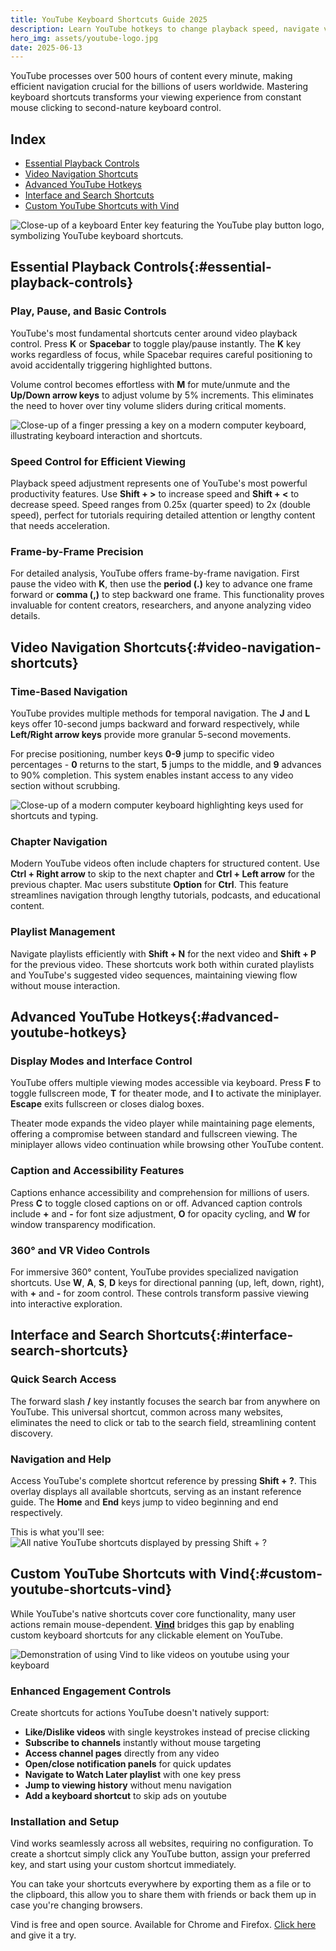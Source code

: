```yaml
---
title: YouTube Keyboard Shortcuts Guide 2025
description: Learn YouTube hotkeys to change playback speed, navigate videos, and boost productivity. Plus discover how to create custom shortcuts with Vind
hero_img: assets/youtube-logo.jpg
date: 2025-06-13
---
```

YouTube processes over 500 hours of content every minute, making efficient navigation crucial for the billions of users worldwide. Mastering keyboard shortcuts transforms your viewing experience from constant mouse clicking to second-nature keyboard control.
## Index
- [Essential Playback Controls](#essential-playback-controls)
- [Video Navigation Shortcuts](#video-navigation-shortcuts)
- [Advanced YouTube Hotkeys](#advanced-youtube-hotkeys)
- [Interface and Search Shortcuts](#interface-search-shortcuts)
- [Custom YouTube Shortcuts with Vind](#custom-youtube-shortcuts-vind)


![Close-up of a keyboard Enter key featuring the YouTube play button logo, symbolizing YouTube keyboard shortcuts.](assets/generated-image.webp)

## Essential Playback Controls{:#essential-playback-controls}

### Play, Pause, and Basic Controls

YouTube's most fundamental shortcuts center around video playback control. Press **K** or **Spacebar** to toggle play/pause instantly. The **K** key works regardless of focus, while Spacebar requires careful positioning to avoid accidentally triggering highlighted buttons.

Volume control becomes effortless with **M** for mute/unmute and the **Up/Down arrow keys** to adjust volume by 5% increments. This eliminates the need to hover over tiny volume sliders during critical moments.

![Close-up of a finger pressing a key on a modern computer keyboard, illustrating keyboard interaction and shortcuts.](assets/finger-keyboard-press.png)

### Speed Control for Efficient Viewing

Playback speed adjustment represents one of YouTube's most powerful productivity features. Use **Shift + >** to increase speed and **Shift + <** to decrease speed. Speed ranges from 0.25x (quarter speed) to 2x (double speed), perfect for tutorials requiring detailed attention or lengthy content that needs acceleration.

### Frame-by-Frame Precision

For detailed analysis, YouTube offers frame-by-frame navigation. First pause the video with **K**, then use the **period (.)** key to advance one frame forward or **comma (,)** to step backward one frame. This functionality proves invaluable for content creators, researchers, and anyone analyzing video details.

## Video Navigation Shortcuts{:#video-navigation-shortcuts}

### Time-Based Navigation

YouTube provides multiple methods for temporal navigation. The **J** and **L** keys offer 10-second jumps backward and forward respectively, while **Left/Right arrow keys** provide more granular 5-second movements.

For precise positioning, number keys **0-9** jump to specific video percentages - **0** returns to the start, **5** jumps to the middle, and **9** advances to 90% completion. This system enables instant access to any video section without scrubbing.

![Close-up of a modern computer keyboard highlighting keys used for shortcuts and typing.](assets/keyboard-close-up.png)

### Chapter Navigation

Modern YouTube videos often include chapters for structured content. Use **Ctrl + Right arrow** to skip to the next chapter and **Ctrl + Left arrow** for the previous chapter. Mac users substitute **Option** for **Ctrl**. This feature streamlines navigation through lengthy tutorials, podcasts, and educational content.

### Playlist Management

Navigate playlists efficiently with **Shift + N** for the next video and **Shift + P** for the previous video. These shortcuts work both within curated playlists and YouTube's suggested video sequences, maintaining viewing flow without mouse interaction.

## Advanced YouTube Hotkeys{:#advanced-youtube-hotkeys}

### Display Modes and Interface Control

YouTube offers multiple viewing modes accessible via keyboard. Press **F** to toggle fullscreen mode, **T** for theater mode, and **I** to activate the miniplayer. **Escape** exits fullscreen or closes dialog boxes.

Theater mode expands the video player while maintaining page elements, offering a compromise between standard and fullscreen viewing. The miniplayer allows video continuation while browsing other YouTube content.

### Caption and Accessibility Features

Captions enhance accessibility and comprehension for millions of users. Press **C** to toggle closed captions on or off. Advanced caption controls include **+** and **-** for font size adjustment, **O** for opacity cycling, and **W** for window transparency modification.

### 360° and VR Video Controls

For immersive 360° content, YouTube provides specialized navigation shortcuts. Use **W**, **A**, **S**, **D** keys for directional panning (up, left, down, right), with **+** and **-** for zoom control. These controls transform passive viewing into interactive exploration.

## Interface and Search Shortcuts{:#interface-search-shortcuts}

### Quick Search Access

The forward slash **/** key instantly focuses the search bar from anywhere on YouTube. This universal shortcut, common across many websites, eliminates the need to click or tab to the search field, streamlining content discovery.

### Navigation and Help

Access YouTube's complete shortcut reference by pressing **Shift + ?**. This overlay displays all available shortcuts, serving as an instant reference guide. The **Home** and **End** keys jump to video beginning and end respectively.

This is what you'll see:
![All native YouTube shortcuts displayed by pressing Shift + ?](assets/youtube-shortcuts-list.png)

## Custom YouTube Shortcuts with Vind{:#custom-youtube-shortcuts-vind}

While YouTube's native shortcuts cover core functionality, many user actions remain mouse-dependent. **[Vind](https://vind-works.io)** bridges this gap by enabling custom keyboard shortcuts for any clickable element on YouTube.

![Demonstration of using Vind to like videos on youtube using your keyboard](assets/youtube-vind-demo.png)

### Enhanced Engagement Controls

Create shortcuts for actions YouTube doesn't natively support:

- **Like/Dislike videos** with single keystrokes instead of precise clicking
- **Subscribe to channels** instantly without mouse targeting
- **Access channel pages** directly from any video
- **Open/close notification panels** for quick updates
- **Navigate to Watch Later playlist** with one key press
- **Jump to viewing history** without menu navigation
- **Add a keyboard shortcut** to skip ads on youtube

### Installation and Setup

Vind works seamlessly across all websites, requiring no configuration. To create a shortcut simply click any YouTube button, assign your preferred key, and start using your custom shortcut immediately.

You can take your shortcuts everywhere by exporting them as a file or to the clipboard, this allow you to share them with friends or back them up in case you're changing browsers.

Vind is free and open source. Available for Chrome and Firefox. [Click here](#install-vind-banner) and give it a try.